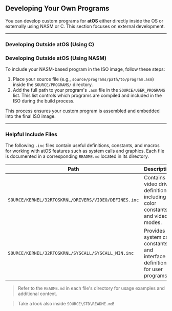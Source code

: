 ## Developing Your Own Programs

You can develop custom programs for **atOS** either directly inside the OS or externally using NASM or C. This section focuses on external development.

---

### Developing Outside atOS (Using C)



### Developing Outside atOS (Using NASM)

To include your NASM-based program in the ISO image, follow these steps:

1. Place your source file (e.g., `source/programs/path/to/program.asm`) inside the `SOURCE/PROGRAMS/` directory.
2. Add the full path to your program's `.asm` file in the `SOURCE/USER_PROGRAMS` list.
   This list controls which programs are compiled and included in the ISO during the build process.

This process ensures your custom program is assembled and embedded into the final ISO image.

---

### Helpful Include Files

The following `.inc` files contain useful definitions, constants, and macros for working with atOS features such as system calls and graphics. Each file is documented in a corresponding `README.md` located in its directory.

| Path                                                 | Description                                                                   |
| ---------------------------------------------------- | ----------------------------------------------------------------------------- |
| `SOURCE/KERNEL/32RTOSKRNL/DRIVERS/VIDEO/DEFINES.inc` | Contains video driver definitions, including color constants and video modes. |
| `SOURCE/KERNEL/32RTOSKRNL/SYSCALL/SYSCALL_MIN.inc`   | Provides system call constants and interface definitions for user programs.   |

> Refer to the `README.md` in each file's directory for usage examples and additional context.

> Take a look also inside `SOURCE\STD\README.md`!